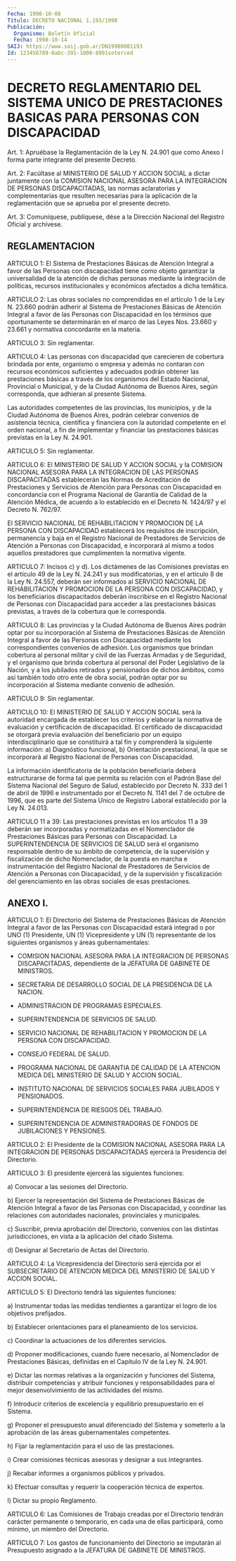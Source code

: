 ```yaml
---
Fecha: 1998-10-08
Título: DECRETO NACIONAL 1.193/1998
Publicación:
  Organismo: Boletín Oficial
  Fecha: 1998-10-14
SAIJ: https://www.saij.gob.ar/DN19980001193
Id: 123456789-0abc-391-1000-8991soterced
---
```

# DECRETO REGLAMENTARIO DEL SISTEMA UNICO DE PRESTACIONES BASICAS PARA PERSONAS CON DISCAPACIDAD

<a id="1"></a>
Art. 1: Apruébase la Reglamentación de la Ley N. 24.901 que como  Anexo  I forma  parte integrante  del  presente  Decreto.

<a id="2"></a>
Art. 2: Facúltase  al MINISTERIO DE SALUD Y ACCION SOCIAL a dictar juntamente con la COMISION  NACIONAL ASESORA PARA LA INTEGRACION DE PERSONAS DISCAPACITADAS, las  normas aclaratorias y complementarias que resulten necesarias para la aplicación de la reglamentación que se aprueba por el presente decreto.

<a id="3"></a>
Art. 3: Comuníquese, publíquese,  dése a la Dirección Nacional del Registro Oficial y archívese.

## REGLAMENTACION

<a id="1"></a>
ARTICULO 1: El Sistema de Prestaciones Básicas de Atención Integral a favor  de las  Personas  con  discapacidad   tiene  como  objeto garantizar  la universalidad  de la atención de dichas  personas mediante la integración de políticas,  recursos  institucionales y económicos afectados a dicha temática.

<a id="2"></a>
ARTICULO 2: Las obras sociales no comprendidas en el artículo 1 de la Ley N. 23.660 podrán adherir al Sistema de Prestaciones Básicas de Atención Integral a favor de las Personas con Discapacidad en los términos que oportunamente se determinarán en el marco de las Leyes Nos.  23.660  y  23.661  y  normativa concordante  en  la  materia.

<a id="3"></a>
ARTICULO 3: Sin reglamentar.

<a id="4"></a>
ARTICULO 4: Las personas con discapacidad que carecieren de cobertura brindada por ente, organismo o empresa y además no contaran con recursos económicos suficientes y adecuados podrán obtener las prestaciones básicas a través de los organismos del Estado Nacional, Provincial o Municipal, y de la Ciudad Autónoma de Buenos Aires, según corresponda, que adhieran al presente Sistema.

Las autoridades competentes de las provincias, los municipios, y de la Ciudad Autónoma de Buenos Aires, podrán  celebrar  convenios  de asistencia  técnica, científica  y  financiera  con  la  autoridad competente  en  el orden nacional, a fin de implementar y financiar las prestaciones básicas previstas en la Ley N. 24.901.

<a id="5"></a>
ARTICULO 5: Sin reglamentar.

<a id="6"></a>
ARTICULO 6: El MINISTERIO DE SALUD Y ACCION SOCIAL y la COMISION NACIONAL ASESORA PARA LA INTEGRACION DE LAS PERSONAS DISCAPACITADAS establecerán las Normas de Acreditación de Prestaciones y Servicios de Atención para Personas con Discapacidad  en  concordancia con el Programa Nacional de Garantía de Calidad de la Atención  Médica, de acuerdo a lo establecido en el Decreto N. 1424/97 y el Decreto N. 762/97.

El  SERVICIO  NACIONAL  DE REHABILITACION Y PROMOCION DE LA PERSONA CON DISCAPACIDAD  establecerá    los  requisitos  de  inscripción, permanencia  y baja  en  el Registro Nacional  de  Prestadores  de Servicios de Atención a Personas con Discapacidad, e incorporará al mismo a todos aquellos prestadores que  cumplimenten  la normativa vigente.

<a id="7"></a>
ARTICULO 7: Incisos c) y d). Los dictámenes de las Comisiones previstas en el artículo 49 de la Ley N. 24.241 y sus modificatorias, y en el artículo 8 de la Ley N. 24.557, deberán  ser informados al SERVICIO NACIONAL DE REHABILITACION Y PROMOCION DE LA PERSONA   CON  DISCAPACIDAD,  y  los  beneficiarios discapacitados deberán  inscribirse  en  el  Registro  Nacional  de  Personas con Discapacidad  para  acceder a las prestaciones básicas previstas, a través de la cobertura que le corresponda.

<a id="8"></a>
ARTICULO 8: Las provincias y la Ciudad Autónoma de Buenos Aires podrán optar por su incorporación al Sistema de Prestaciones Básicas de Atención Integral a favor de las Personas con Discapacidad mediante los correspondientes convenios de  adhesión.  Los  organismos  que brindan  cobertura  al  personal  militar y  civil  de las Fuerzas Armadas  y  de  Seguridad,  y el organismo que brinda cobertura  al personal del Poder Legislativo  de  la  Nación,  y  a los jubilados retirados  y  pensionados de dichos ámbitos, como así también  todo otro ente de obra  social,  podrán  optar  por  su incorporación al Sistema mediante convenio de adhesión.

<a id="9"></a>
ARTICULO 9: Sin reglamentar.

<a id="10"></a>
ARTICULO 10: El MINISTERIO DE SALUD Y ACCION SOCIAL será la autoridad encargada de establecer los criterios y elaborar la normativa de evaluación y certificación de discapacidad.  El certificado de discapacidad se otorgará previa evaluación del beneficiario por un equipo interdisciplinario que se constituirá a tal fin y comprenderá la siguiente información: a) Diagnóstico funcional, b) Orientación prestacional, la que se incorporará al Registro Nacional de Personas con Discapacidad.

La información  identificatoria de la población beneficiaria deberá estructurarse de  forma  tal  que permita su relación con el Padrón Base  del Sistema Nacional del Seguro  de  Salud,  establecido  por Decreto N. 333 del 1 de abril de 1996 e instrumentado por el Decreto N. 1141 del 7 de octubre de 1996, que es parte del Sistema Unico de Registro Laboral establecido por la Ley N. 24.013.

<a id="11"></a>
ARTICULO 11 a 39: Las prestaciones previstas en los artículos 11 a 39 deberán ser  incorporadas  y  normatizadas en el Nomenclador de Prestaciones Básicas para Personas con Discapacidad. La SUPERINTENDENCIA DE SERVICIOS DE SALUD será el organismo responsable dentro de su ámbito de competencia, de la supervisión y fiscalización  de dicho Nomenclador,  de  la  puesta  en  marcha  e instrumentación  del  Registro Nacional de Prestadores de Servicios de Atención a Personas  con  Discapacidad,  y  de  la supervisión y fiscalización  del gerenciamiento  en las obras sociales  de  esas prestaciones.

## ANEXO I.

<a id="1"></a>
ARTICULO 1: El Directorio del Sistema de Prestaciones Básicas de Atención Integral a favor de las Personas con Discapacidad  estará integrad  o  por UNO (1) Presidente, UN (1) Vicepresidente y UN (1) representante de los siguientes organismos y áreas gubernamentales:

- COMISION  NACIONAL  ASESORA  PARA  LA  INTEGRACION  DE  PERSONAS DISCAPACITADAS,  dependiente  de  la  JEFATURA  DE  GABINETE  DE MINISTROS.

- SECRETARIA  DE  DESARROLLO SOCIAL DE LA PRESIDENCIA DE LA NACION.

- ADMINISTRACION DE PROGRAMAS ESPECIALES.

- SUPERINTENDENCIA DE SERVICIOS DE SALUD.

- SERVICIO NACIONAL DE REHABILITACION Y PROMOCION DE LA PERSONA CON DISCAPACIDAD.

- CONSEJO FEDERAL DE SALUD.

- PROGRAMA NACIONAL  DE  GARANTIA  DE CALIDAD DE LA ATENCION MEDICA DEL MINISTERIO DE SALUD Y ACCION SOCIAL.

- INSTITUTO  NACIONAL  DE  SERVICIOS  SOCIALES  PARA  JUBILADOS  Y PENSIONADOS.

- SUPERINTENDENCIA DE RIESGOS DEL TRABAJO.

- SUPERINTENDENCIA DE ADMINISTRADORAS DE  FONDOS  DE JUBILACIONES Y PENSIONES.

<a id="2"></a>
ARTICULO 2: El Presidente de la COMISION NACIONAL ASESORA PARA LA INTEGRACION DE PERSONAS DISCAPACITADAS ejercerá la Presidencia del Directorio.

<a id="3"></a>
ARTICULO 3: El presidente ejercerá las siguientes funciones:

a) Convocar a las sesiones del Directorio.

b) Ejercer la representación del Sistema de Prestaciones Básicas de Atención Integral a favor  de  las  Personas  con  Discapacidad,  y coordinar las relaciones con autoridades nacionales, provinciales y municipales.

c) Suscribir,  previa aprobación del Directorio, convenios con las distintas jurisdicciones,  en  vista  a  la  aplicación  del citado Sistema.

d) Designar al Secretario de Actas del Directorio.

<a id="4"></a>
ARTICULO 4: La Vicepresidencia del Directorio será ejercida por el SUBSECRETARIO DE ATENCION  MEDICA  DEL MINISTERIO DE SALUD Y ACCION SOCIAL.

<a id="5"></a>
ARTICULO 5: El Directorio tendrá las siguientes funciones:

a) Instrumentar todas las medidas tendientes  a garantizar el logro de los objetivos prefijados.

b) Establecer orientaciones para el planeamiento  de  los servicios.

c) Coordinar la actuaciones de los diferentes servicios.

d) Proponer modificaciones, cuando fuere necesario, al  Nomenclador de Prestaciones Básicas, definidas en el Capítulo IV de la Ley N. 24.901.

e) Dictar  las normas relativas a la organización y funciones  del Sistema, distribuir competencias y atribuir funciones y responsabilidades para el mejor desenvolvimiento de las actividades del mismo.

f) Introducir  criterios  de excelencia y equilibrio presupuestario en el Sistema.

g) Proponer  el  presupuesto  anual  diferenciado  del  Sistema  y someterlo a la aprobación  de las áreas gubernamentales competentes.

h) Fijar  la  reglamentación  para  el  uso  de  las  prestaciones.

i) Crear comisiones técnicas asesoras  y designar a sus integrantes.

j) Recabar informes a organismos públicos y privados.

k) Efectuar consultas y requerir la cooperación técnica de expertos.

l) Dictar su propio Reglamento.

<a id="6"></a>
ARTICULO 6: Las Comisiones de Trabajo creadas por el Directorio tendrán carácter permanente o temporario, en  cada una  de  ellas participará, como mínimo, un miembro del Directorio.

<a id="7"></a>
ARTICULO 7: Los gastos de funcionamiento del Directorio se imputarán al Presupuesto  asignado  a la JEFATURA DE GABINETE  DE  MINISTROS.